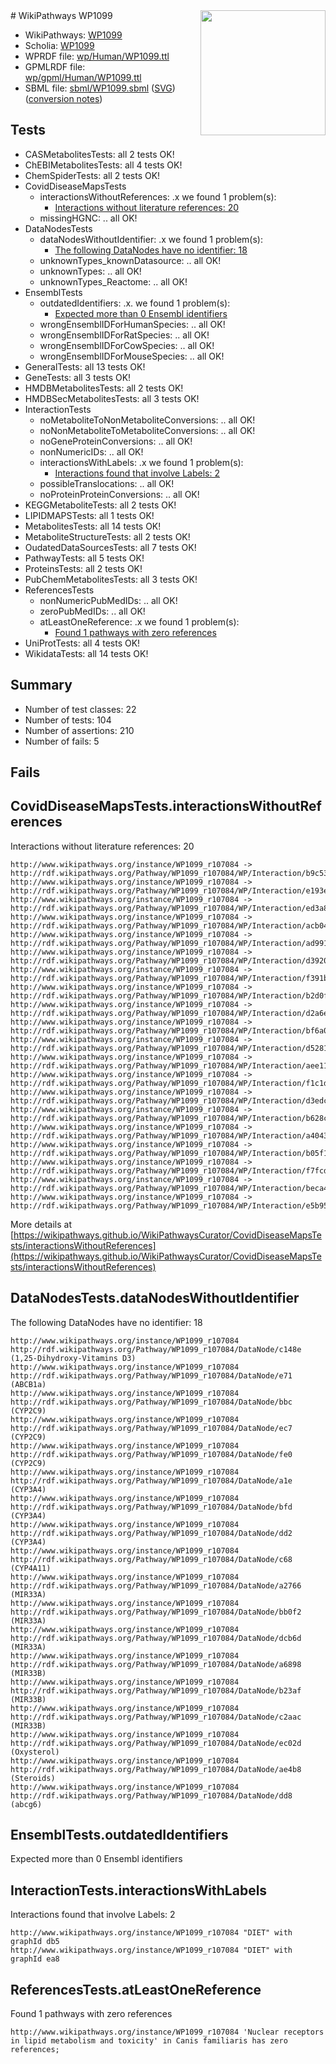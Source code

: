 <img style="float: right; width: 200px" src="../logo.png" />
# WikiPathways WP1099

* WikiPathways: [WP1099](https://identifiers.org/wikipathways:WP1099)
* Scholia: [WP1099](https://scholia.toolforge.org/wikipathways/WP1099)
* WPRDF file: [wp/Human/WP1099.ttl](../wp/Human/WP1099.ttl)
* GPMLRDF file: [wp/gpml/Human/WP1099.ttl](../wp/gpml/Human/WP1099.ttl)
* SBML file: [sbml/WP1099.sbml](../sbml/WP1099.sbml) ([SVG](../sbml/WP1099.svg)) ([conversion notes](../sbml/WP1099.txt))

## Tests
* CASMetabolitesTests: all 2 tests OK!
* ChEBIMetabolitesTests: all 4 tests OK!
* ChemSpiderTests: all 2 tests OK!
* CovidDiseaseMapsTests
    * interactionsWithoutReferences: .x we found 1 problem(s):
        * [Interactions without literature references: 20](#9701cd00)
    * missingHGNC: .. all OK!
* DataNodesTests
    * dataNodesWithoutIdentifier: .x we found 1 problem(s):
        * [The following DataNodes have no identifier: 18](#8792c498)
    * unknownTypes_knownDatasource: .. all OK!
    * unknownTypes: .. all OK!
    * unknownTypes_Reactome: .. all OK!
* EnsemblTests
    * outdatedIdentifiers: .x. we found 1 problem(s):
        * [Expected more than 0 Ensembl identifiers](#f44398b7)
    * wrongEnsemblIDForHumanSpecies: .. all OK!
    * wrongEnsemblIDForRatSpecies: .. all OK!
    * wrongEnsemblIDForCowSpecies: .. all OK!
    * wrongEnsemblIDForMouseSpecies: .. all OK!
* GeneralTests: all 13 tests OK!
* GeneTests: all 3 tests OK!
* HMDBMetabolitesTests: all 2 tests OK!
* HMDBSecMetabolitesTests: all 3 tests OK!
* InteractionTests
    * noMetaboliteToNonMetaboliteConversions: .. all OK!
    * noNonMetaboliteToMetaboliteConversions: .. all OK!
    * noGeneProteinConversions: .. all OK!
    * nonNumericIDs: .. all OK!
    * interactionsWithLabels: .x we found 1 problem(s):
        * [Interactions found that involve Labels: 2](#630d2679)
    * possibleTranslocations: .. all OK!
    * noProteinProteinConversions: .. all OK!
* KEGGMetaboliteTests: all 2 tests OK!
* LIPIDMAPSTests: all 1 tests OK!
* MetabolitesTests: all 14 tests OK!
* MetaboliteStructureTests: all 2 tests OK!
* OudatedDataSourcesTests: all 7 tests OK!
* PathwayTests: all 5 tests OK!
* ProteinsTests: all 2 tests OK!
* PubChemMetabolitesTests: all 3 tests OK!
* ReferencesTests
    * nonNumericPubMedIDs: .. all OK!
    * zeroPubMedIDs: .. all OK!
    * atLeastOneReference: .x we found 1 problem(s):
        * [Found 1 pathways with zero references](#35eb778e)
* UniProtTests: all 4 tests OK!
* WikidataTests: all 14 tests OK!


## Summary

* Number of test classes: 22
* Number of tests: 104
* Number of assertions: 210
* Number of fails: 5

## Fails

<a name="9701cd00" />

## CovidDiseaseMapsTests.interactionsWithoutReferences

Interactions without literature references: 20
```
http://www.wikipathways.org/instance/WP1099_r107084 -> http://rdf.wikipathways.org/Pathway/WP1099_r107084/WP/Interaction/b9c53
http://www.wikipathways.org/instance/WP1099_r107084 -> http://rdf.wikipathways.org/Pathway/WP1099_r107084/WP/Interaction/e193e
http://www.wikipathways.org/instance/WP1099_r107084 -> http://rdf.wikipathways.org/Pathway/WP1099_r107084/WP/Interaction/ed3a8
http://www.wikipathways.org/instance/WP1099_r107084 -> http://rdf.wikipathways.org/Pathway/WP1099_r107084/WP/Interaction/acb04
http://www.wikipathways.org/instance/WP1099_r107084 -> http://rdf.wikipathways.org/Pathway/WP1099_r107084/WP/Interaction/ad991
http://www.wikipathways.org/instance/WP1099_r107084 -> http://rdf.wikipathways.org/Pathway/WP1099_r107084/WP/Interaction/d3920
http://www.wikipathways.org/instance/WP1099_r107084 -> http://rdf.wikipathways.org/Pathway/WP1099_r107084/WP/Interaction/f391b
http://www.wikipathways.org/instance/WP1099_r107084 -> http://rdf.wikipathways.org/Pathway/WP1099_r107084/WP/Interaction/b2d0f
http://www.wikipathways.org/instance/WP1099_r107084 -> http://rdf.wikipathways.org/Pathway/WP1099_r107084/WP/Interaction/d2a6e
http://www.wikipathways.org/instance/WP1099_r107084 -> http://rdf.wikipathways.org/Pathway/WP1099_r107084/WP/Interaction/bf6a0
http://www.wikipathways.org/instance/WP1099_r107084 -> http://rdf.wikipathways.org/Pathway/WP1099_r107084/WP/Interaction/d5281
http://www.wikipathways.org/instance/WP1099_r107084 -> http://rdf.wikipathways.org/Pathway/WP1099_r107084/WP/Interaction/aee11
http://www.wikipathways.org/instance/WP1099_r107084 -> http://rdf.wikipathways.org/Pathway/WP1099_r107084/WP/Interaction/f1c1d
http://www.wikipathways.org/instance/WP1099_r107084 -> http://rdf.wikipathways.org/Pathway/WP1099_r107084/WP/Interaction/d3edc
http://www.wikipathways.org/instance/WP1099_r107084 -> http://rdf.wikipathways.org/Pathway/WP1099_r107084/WP/Interaction/b628c
http://www.wikipathways.org/instance/WP1099_r107084 -> http://rdf.wikipathways.org/Pathway/WP1099_r107084/WP/Interaction/a4043
http://www.wikipathways.org/instance/WP1099_r107084 -> http://rdf.wikipathways.org/Pathway/WP1099_r107084/WP/Interaction/b05f1
http://www.wikipathways.org/instance/WP1099_r107084 -> http://rdf.wikipathways.org/Pathway/WP1099_r107084/WP/Interaction/f7fcd
http://www.wikipathways.org/instance/WP1099_r107084 -> http://rdf.wikipathways.org/Pathway/WP1099_r107084/WP/Interaction/beca4
http://www.wikipathways.org/instance/WP1099_r107084 -> http://rdf.wikipathways.org/Pathway/WP1099_r107084/WP/Interaction/e5b95
```

More details at [https://wikipathways.github.io/WikiPathwaysCurator/CovidDiseaseMapsTests/interactionsWithoutReferences](https://wikipathways.github.io/WikiPathwaysCurator/CovidDiseaseMapsTests/interactionsWithoutReferences)

<a name="8792c498" />

## DataNodesTests.dataNodesWithoutIdentifier

The following DataNodes have no identifier: 18
```
http://www.wikipathways.org/instance/WP1099_r107084 http://rdf.wikipathways.org/Pathway/WP1099_r107084/DataNode/c148e (1,25-Dihydroxy-Vitamins D3)
http://www.wikipathways.org/instance/WP1099_r107084 http://rdf.wikipathways.org/Pathway/WP1099_r107084/DataNode/e71 (ABCB1a)
http://www.wikipathways.org/instance/WP1099_r107084 http://rdf.wikipathways.org/Pathway/WP1099_r107084/DataNode/bbc (CYP2C9)
http://www.wikipathways.org/instance/WP1099_r107084 http://rdf.wikipathways.org/Pathway/WP1099_r107084/DataNode/ec7 (CYP2C9)
http://www.wikipathways.org/instance/WP1099_r107084 http://rdf.wikipathways.org/Pathway/WP1099_r107084/DataNode/fe0 (CYP2C9)
http://www.wikipathways.org/instance/WP1099_r107084 http://rdf.wikipathways.org/Pathway/WP1099_r107084/DataNode/a1e (CYP3A4)
http://www.wikipathways.org/instance/WP1099_r107084 http://rdf.wikipathways.org/Pathway/WP1099_r107084/DataNode/bfd (CYP3A4)
http://www.wikipathways.org/instance/WP1099_r107084 http://rdf.wikipathways.org/Pathway/WP1099_r107084/DataNode/dd2 (CYP3A4)
http://www.wikipathways.org/instance/WP1099_r107084 http://rdf.wikipathways.org/Pathway/WP1099_r107084/DataNode/c68 (CYP4A11)
http://www.wikipathways.org/instance/WP1099_r107084 http://rdf.wikipathways.org/Pathway/WP1099_r107084/DataNode/a2766 (MIR33A)
http://www.wikipathways.org/instance/WP1099_r107084 http://rdf.wikipathways.org/Pathway/WP1099_r107084/DataNode/bb0f2 (MIR33A)
http://www.wikipathways.org/instance/WP1099_r107084 http://rdf.wikipathways.org/Pathway/WP1099_r107084/DataNode/dcb6d (MIR33A)
http://www.wikipathways.org/instance/WP1099_r107084 http://rdf.wikipathways.org/Pathway/WP1099_r107084/DataNode/a6898 (MIR33B)
http://www.wikipathways.org/instance/WP1099_r107084 http://rdf.wikipathways.org/Pathway/WP1099_r107084/DataNode/b23af (MIR33B)
http://www.wikipathways.org/instance/WP1099_r107084 http://rdf.wikipathways.org/Pathway/WP1099_r107084/DataNode/c2aac (MIR33B)
http://www.wikipathways.org/instance/WP1099_r107084 http://rdf.wikipathways.org/Pathway/WP1099_r107084/DataNode/ec02d (Oxysterol)
http://www.wikipathways.org/instance/WP1099_r107084 http://rdf.wikipathways.org/Pathway/WP1099_r107084/DataNode/ae4b8 (Steroids)
http://www.wikipathways.org/instance/WP1099_r107084 http://rdf.wikipathways.org/Pathway/WP1099_r107084/DataNode/dd8 (abcg6)
```

<a name="f44398b7" />

## EnsemblTests.outdatedIdentifiers

Expected more than 0 Ensembl identifiers
<a name="630d2679" />

## InteractionTests.interactionsWithLabels

Interactions found that involve Labels: 2
```
http://www.wikipathways.org/instance/WP1099_r107084 "DIET" with graphId db5
http://www.wikipathways.org/instance/WP1099_r107084 "DIET" with graphId ea8
```

<a name="35eb778e" />

## ReferencesTests.atLeastOneReference

Found 1 pathways with zero references
```
http://www.wikipathways.org/instance/WP1099_r107084 'Nuclear receptors in lipid metabolism and toxicity' in Canis familiaris has zero references; 
```

